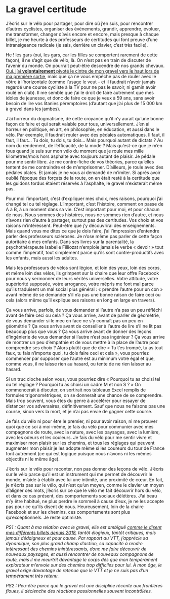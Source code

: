 # La gravel certitude

J’écris sur le vélo pour partager, pour dire où j’en suis, pour rencontrer d’autres cyclistes, organiser des évènements, grandir, apprendre, évoluer, me transformer, changer d’avis encore et encore, mais presque à chaque billet, je me heurte à des professeurs de certitudes qui font preuve d’une intransigeance radicale (je sais, derrière un clavier, c’est très facile).<span id="more-64411"></span>

He ! les gars (oui, les gars, car les filles se comportent rarement de cette façon), il ne s’agit que de vélo, là. On n’est pas en train de discuter de l’avenir du monde. On pourrait peut-être descendre de nos grands chevaux. [Oui, j’ai **volontairement** pivoté le cintre de mon gravel vers le haut lors de ma première sortie](https://tcrouzet.com/2022/10/07/prise-en-main-du-gravel-canyon-grizl/), mais que ça ne vous empêche pas de rouler avec le vôtre à l’horizontale (comme l’usage le veut – et il faudrait n’avoir jamais regardé une course cycliste à la TV pour ne pas le savoir, ni gamin avoir roulé en club). Il me semble que j’ai le droit de faire autrement que mes idoles de jeunesse, et donc de faire ce que je veux à 59 ans, sans avoir besoin de lire vos litanies péremptoires (d’autant que j’ai plus de 15 000 km à gravel dans les jambes).

J’ai horreur du dogmatisme, de cette croyance qu’il n’y aurait qu’une bonne façon de faire et qui serait valable pour tous, universellement. J’en ai horreur en politique, en art, en philosophie, en éducation, et aussi dans le vélo. Par exemple, il faudrait rouler avec des pédales automatiques. Il faut, il faut, il faut… Tu dois, tu dois, tu dois… Mais pourquoi autant de dictats ? Au nom du rendement, de l’efficacité, de la mode ? Mais qu’est-ce que je m’en fous quand je suis sur mon vélo du moment que je roule mes mille kilomètres/mois hors asphalte avec toujours autant de plaisir. Je pédale pour me sentir libre. Je me contre-fiche de vos théories, parce qu’elles tentent de me contraindre et de m’emprisonner. D’ailleurs, je roule avec des pédales plates. Et jamais je ne vous ai demandé de m’imiter. Si après avoir oublié l’époque des forçats de la route, on en était resté à la certitude que les guidons tordus étaient réservés à l’asphalte, le gravel n’existerait même pas.

Pour moi l’important, c’est d’expliquer mes choix, mes raisons, pourquoi j’ai changé tel ou tel réglage. L’important, c’est l’histoire, comment on passe de A à B, à un moment dans sa vie. C’est important pour moi, et pour chacun de nous. Nous sommes des histoires, nous ne sommes rien d’autre, et nous n’avons rien d’autre à partager, surtout pas des certitudes. Vos choix et vos raisons m’intéressent. Peut-être que j’y découvrirai des enseignements. Mais quand vous me dites ce que je dois faire, j’ai l’impression d’entendre parler des professeurs sclérosés. Je n’ose même pas parler de cette façon autoritaire à mes enfants. Dans ses livres sur la parentalité, la psychothérapeute Isabelle Filliozat n’emploie jamais le verbe « devoir » tout comme l’impératif, tout simplement parce qu’ils sont contre-productifs avec les enfants, mais aussi les adultes.

Mais les professeurs de vélos sont légion, et loin des yeux, loin des corps, et même loin des vélos, ils grimpent sur la chaire que leur offre Facebook pour nous y sermonner de leurs vérités universelles. Votre attitude, votre supériorité supposée, votre arrogance, votre mépris me font mal parce qu’ils traduisent un mal social plus général : « prendre l’autre pour un con » avant même de se demander s’il n’a pas une bonne raison de faire ceci ou cela (alors même qu’il explique ses raisons en long en large en travers).

Ça vous arrive, parfois, de vous demander si l’autre n’a pas un peu réfléchi avant de faire ceci ou cela ? Ça vous arrive, avant de parler de géométrie, de vous demander si le mec en face ne s’y connaît pas un peu en géométrie ? Ça vous arrive avant de conseiller à l’autre de lire s’il ne lit pas beaucoup plus que vous ? Ça vous arrive avant de donner des leçons d’ingénierie de vous demander si l’autre n’est pas ingénieur ? Ça vous arrive de montrer un peu d’empathie et de vous mettre à la place de l’autre pour comprendre ses choix ? Alors plutôt que de dire « Tu t’es trompé, tu as tout faux, tu fais n’importe quoi, tu dois faire ceci et cela », vous pourriez commencer par supposer que l’autre est au minimum votre égal et que, comme vous, il ne laisse rien au hasard, ou tente de ne rien laisser au hasard.

Si un truc cloche selon vous, vous pourriez dire « Pourquoi tu as choisi tel ou tel réglage ? Pourquoi tu as choisi un cadre M et non S ? » On commencerait à discuter, on sortirait nos tableaux Excel remplis de formules trigonométriques, on se donnerait une chance de se comprendre. Mais trop souvent, vous êtes du genre à accélérer pour essayer de distancer vos adversaires, définitivement. Sauf que nous ne faisons pas une course, sinon vers la mort, et je n’ai pas envie de gagner cette course.

Je fais du vélo ni pour être le premier, ni pour avoir raison, ni me prouver quoi que ce soi à moi-même, je fais du vélo pour communier avec mes compagnons de route, avec la nature, avec les paysages, avec la lumière, avec les odeurs et les couleurs. Je fais du vélo pour me sentir vivre et maximiser mon plaisir sur les chemins, et tous les réglages qui peuvent augmenter mon plaisir je les adopte même si les coureurs du tour de France font autrement (ce qui est logique puisque nous n’avons ni les mêmes objectifs ni le même âge).

J’écris sur le vélo pour raconter, non pas donner des leçons de vélo. J’écris sur le vélo parce qu’il est un instrument qui me permet de découvrir le monde, m’aide à établir avec lui une intimité, une proximité de cœur. En fait, je n’écris pas sur le vélo, qui n’est qu’un moyen, comme le clavier un moyen d’aligner ces mots, j’écris sur ce que le vélo me fait découvrir hors du vélo, et dans ce cas présent, des comportements sociaux délétères. J’ai beau m’y être habitué, ne plus perdre le sommeil à cause d’eux, je ne les accepte pas pour ce qu’ils disent de nous. Heureusement, loin de la chaire Facebook et sur les chemins, ces comportements sont plus qu’exceptionnels. Je reste optimiste.

*PS1 : Quant à ma relation avec le gravel, elle est ambiguë [comme le disent mes différents billets depuis 2018](https://tcrouzet.com/tag/gravel/), tantôt élogieux, tantôt critiques, mais jamais dédaigneux et pour cause. Par rapport au VTT, j’apprécie sa dynamique, son plus grand champ d’action, sa capacité à rendre intéressant des chemins inintéressants, donc me faire découvrir de nouveaux paysages, et aussi rencontrer de nouveaux compagnons de route, mais il me meurtrit davantage le corps dès que mon tempérament explorateur m’envoie sur des chemins trop difficiles pour lui. À mon âge, le gravel exige davantage de retenue que le VTT et je ne suis pas d’un tempérament très retenu.*

*PS2 : Peu-être parce que le gravel est une discipline récente aux frontières floues, il déclenche des réactions passionnelles souvent incontrôlées.*
